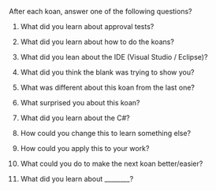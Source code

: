 After each koan, answer one of the following questions?

1.	What did you learn about approval tests?

2.	What did you learn about how to do the koans?

3.	What did you lean about the IDE (Visual Studio / Eclipse)?

4.	What did you think the blank was trying to show you?

5.	What was different about this koan from the last one?

6.	What surprised you about this koan?

7.	What did you learn about the C#?

8.	How could you change this to learn something else?

9.	How could you apply this to your work?

10.	 What could you do to make the next koan better/easier?

11.	What did you learn about ________?
